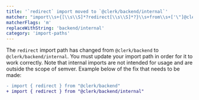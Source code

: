 ```yaml
---
title: '`redirect` import moved to `@clerk/backend/internal`'
matcher: "import\\s+{[\\s\\S]*?redirect[\\s\\S]*?}\\s+from\\s+['\"]@clerk\\/(backend)(?!\/internal)['\"]"
matcherFlags: 'm'
replaceWithString: 'backend/internal'
category: 'import-paths'
---
```


The `redirect` import path has changed from `@clerk/backend` to `@clerk/backend/internal`. You must update your import path in order for it to work correctly. Note that internal imports are not intended for usage and are outside the scope of semver. Example below of the fix that needs to be made:

```diff
- import { redirect } from "@clerk/backend"
+ import { redirect } from "@clerk/backend/internal"
```
